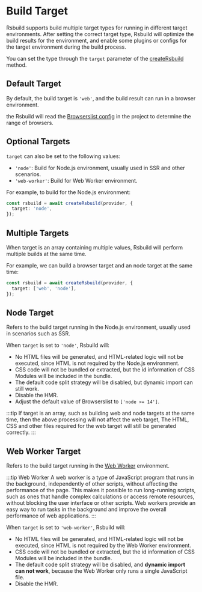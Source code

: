 # Build Target

Rsbuild supports build multiple target types for running in different target environments. After setting the correct target type, Rsbuild will optimize the build results for the environment, and enable some plugins or configs for the target environment during the build process.

You can set the type through the `target` parameter of the [createRsbuild](/api/javascript-api/core#creatersbuild) method.

## Default Target

By default, the build target is `'web'`, and the build result can run in a browser environment.

the Rsbuild will read the [Browserslist config](https://github.com/browserslist/browserslist) in the project to determine the range of browsers.

## Optional Targets

`target` can also be set to the following values:

- `'node'`: Build for Node.js environment, usually used in SSR and other scenarios.
- `'web-worker'`: Build for Web Worker environment.

For example, to build for the Node.js environment:

```ts
const rsbuild = await createRsbuild(provider, {
  target: 'node',
});
```

## Multiple Targets

When target is an array containing multiple values, Rsbuild will perform multiple builds at the same time.

For example, we can build a browser target and an node target at the same time:

```ts
const rsbuild = await createRsbuild(provider, {
  target: ['web', 'node'],
});
```

## Node Target

Refers to the build target running in the Node.js environment, usually used in scenarios such as SSR.

When `target` is set to `'node'`, Rsbuild will:

- No HTML files will be generated, and HTML-related logic will not be executed, since HTML is not required by the Node.js environment.
- CSS code will not be bundled or extracted, but the id information of CSS Modules will be included in the bundle.
- The default code split strategy will be disabled, but dynamic import can still work.
- Disable the HMR.
- Adjust the default value of Browserslist to `['node >= 14']`.

:::tip
If target is an array, such as building web and node targets at the same time, then the above processing will not affect the web target, The HTML, CSS and other files required for the web target will still be generated correctly.
:::

## Web Worker Target

Refers to the build target running in the [Web Worker](https://developer.mozilla.org/en-US/docs/Web/API/Web_Workers_API) environment.

:::tip Web Worker
A web worker is a type of JavaScript program that runs in the background, independently of other scripts, without affecting the performance of the page. This makes it possible to run long-running scripts, such as ones that handle complex calculations or access remote resources, without blocking the user interface or other scripts. Web workers provide an easy way to run tasks in the background and improve the overall performance of web applications.
:::

When `target` is set to `'web-worker'`, Rsbuild will:

- No HTML files will be generated, and HTML-related logic will not be executed, since HTML is not required by the Web Worker environment.
- CSS code will not be bundled or extracted, but the id information of CSS Modules will be included in the bundle.
- The default code split strategy will be disabled, and **dynamic import can not work**, because the Web Worker only runs a single JavaScript file.
- Disable the HMR.
